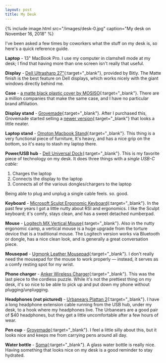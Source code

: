```yaml
---
layout: post
title: My Desk
---
```


{% include image.html src="/images/desk-0.jpg" caption="My desk on November 16, 2018" %}

I've been asked a few times by coworkers what the stuff on my desk is, so here's a quick reference guide.

**Laptop** - 13" MacBook Pro. I use my computer in clamshell mode at my desk; I find that having more than one screen isn't really that useful.

**Display** - [Dell Ultrasharp 27"](https://amzn.to/2Tiafkb){:target="_blank"}, provided by Bitly. The Matte finish is the best feature on Dell displays, which works nicely with the giant windows directly behind me.

**Case** - [a matte black plastic cover by MOSISO](https://amzn.to/2DnZ83I){:target="_blank"}. There are a million companies that make the same case, and I have no particular brand affiliation.

**Display stand** - [Grovemade](https://grovemade.com/product/walnut-monitor-stand/?initial=64){:target="_blank"}. After I purchased this, Grovemade started selling a [newer version](https://grovemade.com/product/walnut-desk-shelf/?initial=342){:target="_blank"} that looks a little neater.

**Laptop stand** - [Omoton Macbook Stand](https://amzn.to/2Tjekog){:target="_blank"}. This thing is a very functional piece of furniture, It's heavy, and has a nice grip on the bottom, so it's easy to stash my laptop there.

**Power/USB hub** - [Dell Universal Dock](https://amzn.to/2DpwJdr){:target="_blank"}. This is my favorite piece of technology on my desk. It does three things with a _single USB-C cable:_

1. Charges the laptop
2. Connects the display to the laptop
3. Connects all of the various dongles/chargers to the laptop

Being able to plug and unplug a single cable feels. so. good.

**Keyboard** - [Microsoft Sculpt Ergonomic Keyboard](https://amzn.to/2S0Eue5){:target="_blank"}. In the past few years I got a little nutty about RSI and ergonomics. I like the Sculpt keyboard; it's comfy, stays clean, and has a sweet detached numberpad.

**Mouse** - [Logitech MX Vertical Mouse](https://amzn.to/2ThKUqx){:target="_blank"}. Also in the nutty ergonomic camp, a vertical mouse is a huge upgrade from the torture device that is a traditional mouse. The Logitech version works via Bluetooth or dongle, has a nice clean look, and is generally a great conversation piece.

**Mousepad** - [Ugmonk Leather Mousepad](https://shop.ugmonk.com/products/premium-leather-mousepad-black){:target="_blank"}. I don't really need the mousepad for the mouse to work properly — instead, it serves as a comfy resting spot for my wrist.

**Phone charger** - [Anker Wireless Charger](https://amzn.to/2Thlidj){:target="_blank"}. This was the last piece to the cordless puzzle. While it's not the prettiest thing on my desk, it's so nice to be able to pick up and put down my phone without plugging/unplugging.

**Headphones (not pictured)** - [Urbanears Plattan 2](https://amzn.to/2Tj06nh){:target="_blank"}. I have a long headphone extension cable running from the USB hub, under my desk, to a hook where my headphones live. The Urbanears are a good pair of $40 headphones, but they get a little uncomfortable after a few hours of wear.

**Pen cup** - [Grovemade](https://grovemade.com/product/walnut-pen-cup/?initial=80){:target="_blank"}. I feel a little silly about this, but it looks nice and keeps me from carrying pens around all day.

**Water bottle** - [Soma](https://drinksoma.com/products/glass-water-bottle){:target="_blank"}. A glass water bottle is really nice. Having something that looks nice on my desk is a good reminder to stay hydrated.